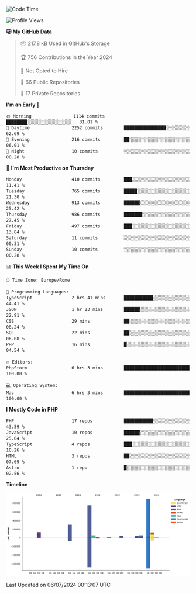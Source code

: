 <!--START_SECTION:waka-->
![Code Time](http://img.shields.io/badge/Code%20Time-5%2C139%20hrs%2048%20mins-blue)

![Profile Views](http://img.shields.io/badge/Profile%20Views-0-blue)

**🐱 My GitHub Data** 

> 📦 217.8 kB Used in GitHub's Storage 
 > 
> 🏆 756 Contributions in the Year 2024
 > 
> 🚫 Not Opted to Hire
 > 
> 📜 66 Public Repositories 
 > 
> 🔑 17 Private Repositories 
 > 
**I'm an Early 🐤** 

```text
🌞 Morning                1114 commits        ████████░░░░░░░░░░░░░░░░░   31.01 % 
🌆 Daytime                2252 commits        ████████████████░░░░░░░░░   62.69 % 
🌃 Evening                216 commits         ██░░░░░░░░░░░░░░░░░░░░░░░   06.01 % 
🌙 Night                  10 commits          ░░░░░░░░░░░░░░░░░░░░░░░░░   00.28 % 
```
📅 **I'm Most Productive on Thursday** 

```text
Monday                   410 commits         ███░░░░░░░░░░░░░░░░░░░░░░   11.41 % 
Tuesday                  765 commits         █████░░░░░░░░░░░░░░░░░░░░   21.30 % 
Wednesday                913 commits         ██████░░░░░░░░░░░░░░░░░░░   25.42 % 
Thursday                 986 commits         ███████░░░░░░░░░░░░░░░░░░   27.45 % 
Friday                   497 commits         ███░░░░░░░░░░░░░░░░░░░░░░   13.84 % 
Saturday                 11 commits          ░░░░░░░░░░░░░░░░░░░░░░░░░   00.31 % 
Sunday                   10 commits          ░░░░░░░░░░░░░░░░░░░░░░░░░   00.28 % 
```


📊 **This Week I Spent My Time On** 

```text
🕑︎ Time Zone: Europe/Rome

💬 Programming Languages: 
TypeScript               2 hrs 41 mins       ███████████░░░░░░░░░░░░░░   44.41 % 
JSON                     1 hr 23 mins        ██████░░░░░░░░░░░░░░░░░░░   22.91 % 
CSS                      29 mins             ██░░░░░░░░░░░░░░░░░░░░░░░   08.24 % 
SQL                      22 mins             ██░░░░░░░░░░░░░░░░░░░░░░░   06.08 % 
PHP                      16 mins             █░░░░░░░░░░░░░░░░░░░░░░░░   04.54 % 

🔥 Editors: 
PhpStorm                 6 hrs 3 mins        █████████████████████████   100.00 % 

💻 Operating System: 
Mac                      6 hrs 3 mins        █████████████████████████   100.00 % 
```

**I Mostly Code in PHP** 

```text
PHP                      17 repos            ███████████░░░░░░░░░░░░░░   43.59 % 
JavaScript               10 repos            ██████░░░░░░░░░░░░░░░░░░░   25.64 % 
TypeScript               4 repos             ███░░░░░░░░░░░░░░░░░░░░░░   10.26 % 
HTML                     3 repos             ██░░░░░░░░░░░░░░░░░░░░░░░   07.69 % 
Astro                    1 repo              █░░░░░░░░░░░░░░░░░░░░░░░░   02.56 % 
```



**Timeline**

![Lines of Code chart](https://raw.githubusercontent.com/frnwtr/frnwtr/main/assets/bar_graph.png)


 Last Updated on 06/07/2024 00:13:07 UTC
<!--END_SECTION:waka-->